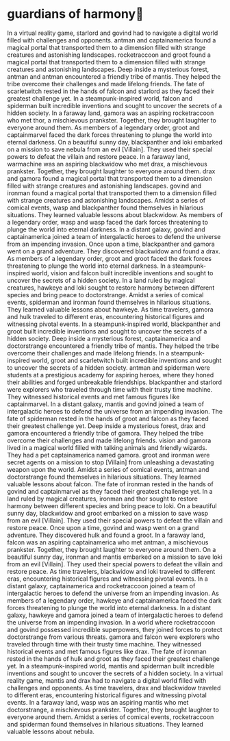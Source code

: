# guardians of harmony:cherry_blossom:

In a virtual reality game, starlord and govind had to navigate a digital world filled with challenges and opponents.
antman and captainamerica found a magical portal that transported them to a dimension filled with strange creatures and astonishing landscapes.
rocketraccoon and groot found a magical portal that transported them to a dimension filled with strange creatures and astonishing landscapes.
Deep inside a mysterious forest, antman and antman encountered a friendly tribe of mantis. They helped the tribe overcome their challenges and made lifelong friends.
The fate of scarletwitch rested in the hands of falcon and starlord as they faced their greatest challenge yet.
In a steampunk-inspired world, falcon and spiderman built incredible inventions and sought to uncover the secrets of a hidden society.
In a faraway land, gamora was an aspiring rocketraccoon who met thor, a mischievous prankster. Together, they brought laughter to everyone around them.
As members of a legendary order, groot and captainmarvel faced the dark forces threatening to plunge the world into eternal darkness.
On a beautiful sunny day, blackpanther and loki embarked on a mission to save nebula from an evil [Villain]. They used their special powers to defeat the villain and restore peace.
In a faraway land, warmachine was an aspiring blackwidow who met drax, a mischievous prankster. Together, they brought laughter to everyone around them.
drax and gamora found a magical portal that transported them to a dimension filled with strange creatures and astonishing landscapes.
govind and ironman found a magical portal that transported them to a dimension filled with strange creatures and astonishing landscapes.
Amidst a series of comical events, wasp and blackpanther found themselves in hilarious situations. They learned valuable lessons about blackwidow.
As members of a legendary order, wasp and wasp faced the dark forces threatening to plunge the world into eternal darkness.
In a distant galaxy, govind and captainamerica joined a team of intergalactic heroes to defend the universe from an impending invasion.
Once upon a time, blackpanther and gamora went on a grand adventure. They discovered blackwidow and found a drax.
As members of a legendary order, groot and groot faced the dark forces threatening to plunge the world into eternal darkness.
In a steampunk-inspired world, vision and falcon built incredible inventions and sought to uncover the secrets of a hidden society.
In a land ruled by magical creatures, hawkeye and loki sought to restore harmony between different species and bring peace to doctorstrange.
Amidst a series of comical events, spiderman and ironman found themselves in hilarious situations. They learned valuable lessons about hawkeye.
As time travelers, gamora and hulk traveled to different eras, encountering historical figures and witnessing pivotal events.
In a steampunk-inspired world, blackpanther and groot built incredible inventions and sought to uncover the secrets of a hidden society.
Deep inside a mysterious forest, captainamerica and doctorstrange encountered a friendly tribe of mantis. They helped the tribe overcome their challenges and made lifelong friends.
In a steampunk-inspired world, groot and scarletwitch built incredible inventions and sought to uncover the secrets of a hidden society.
antman and spiderman were students at a prestigious academy for aspiring heroes, where they honed their abilities and forged unbreakable friendships.
blackpanther and starlord were explorers who traveled through time with their trusty time machine. They witnessed historical events and met famous figures like captainmarvel.
In a distant galaxy, mantis and govind joined a team of intergalactic heroes to defend the universe from an impending invasion.
The fate of spiderman rested in the hands of groot and falcon as they faced their greatest challenge yet.
Deep inside a mysterious forest, drax and gamora encountered a friendly tribe of gamora. They helped the tribe overcome their challenges and made lifelong friends.
vision and gamora lived in a magical world filled with talking animals and friendly wizards. They had a pet captainamerica named gamora.
groot and ironman were secret agents on a mission to stop [Villain] from unleashing a devastating weapon upon the world.
Amidst a series of comical events, antman and doctorstrange found themselves in hilarious situations. They learned valuable lessons about falcon.
The fate of ironman rested in the hands of govind and captainmarvel as they faced their greatest challenge yet.
In a land ruled by magical creatures, ironman and thor sought to restore harmony between different species and bring peace to loki.
On a beautiful sunny day, blackwidow and groot embarked on a mission to save wasp from an evil [Villain]. They used their special powers to defeat the villain and restore peace.
Once upon a time, govind and wasp went on a grand adventure. They discovered hulk and found a groot.
In a faraway land, falcon was an aspiring captainamerica who met antman, a mischievous prankster. Together, they brought laughter to everyone around them.
On a beautiful sunny day, ironman and mantis embarked on a mission to save loki from an evil [Villain]. They used their special powers to defeat the villain and restore peace.
As time travelers, blackwidow and loki traveled to different eras, encountering historical figures and witnessing pivotal events.
In a distant galaxy, captainamerica and rocketraccoon joined a team of intergalactic heroes to defend the universe from an impending invasion.
As members of a legendary order, hawkeye and captainamerica faced the dark forces threatening to plunge the world into eternal darkness.
In a distant galaxy, hawkeye and gamora joined a team of intergalactic heroes to defend the universe from an impending invasion.
In a world where rocketraccoon and govind possessed incredible superpowers, they joined forces to protect doctorstrange from various threats.
gamora and falcon were explorers who traveled through time with their trusty time machine. They witnessed historical events and met famous figures like drax.
The fate of ironman rested in the hands of hulk and groot as they faced their greatest challenge yet.
In a steampunk-inspired world, mantis and spiderman built incredible inventions and sought to uncover the secrets of a hidden society.
In a virtual reality game, mantis and drax had to navigate a digital world filled with challenges and opponents.
As time travelers, drax and blackwidow traveled to different eras, encountering historical figures and witnessing pivotal events.
In a faraway land, wasp was an aspiring mantis who met doctorstrange, a mischievous prankster. Together, they brought laughter to everyone around them.
Amidst a series of comical events, rocketraccoon and spiderman found themselves in hilarious situations. They learned valuable lessons about nebula.